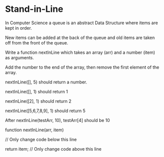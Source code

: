 # Stand-in-Line

In Computer Science a queue is an abstract Data Structure where items are kept in order.

New items can be added at the back of the queue and old items are taken off from the front of the queue.

Write a function nextInLine which takes an array (arr) and a number (item) as arguments.

Add the number to the end of the array, then remove the first element of the array.

nextInLine([], 5) should return a number.
 
nextInLine([], 1) should return 1

nextInLine([2], 1) should return 2

nextInLine([5,6,7,8,9], 1) should return 5

After nextInLine(testArr, 10), testArr[4] should be 10

function nextInLine(arr, item) 

 // Only change code below this line
  
  return item;
  // Only change code above this line
